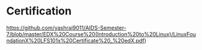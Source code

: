 # Certification

https://github.com/yashraj9011/AIDS-Semester-7/blob/master/EDX%20Course%20(Introduction%20to%20Linux)/LinuxFoundationX%20LFS101x%20Certificate%20_%20edX.pdf)
